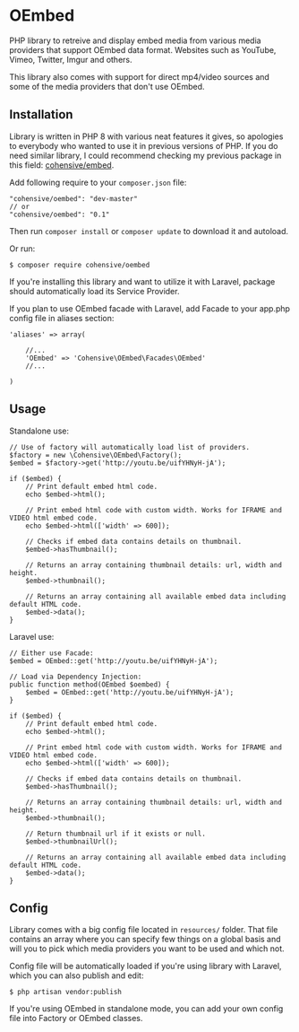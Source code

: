 # OEmbed

PHP library to retreive and display embed media from various media providers that support OEmbed data format. Websites such as YouTube, Vimeo, Twitter, Imgur and others.

This library also comes with support for direct mp4/video sources and some of the media providers that don't use OEmbed.

## Installation

Library is written in PHP 8 with various neat features it gives, so apologies to everybody who wanted to use it in previous versions of PHP. If you do need similar library, I could recommend checking my previous package in this field: [cohensive/embed](https://github.com/KaneCohen/embed).

Add following require to your `composer.json` file:

~~~
"cohensive/oembed": "dev-master"
// or
"cohensive/oembed": "0.1"
~~~

Then run `composer install` or `composer update` to download it and autoload.

Or run:

~~~
$ composer require cohensive/oembed
~~~

If you're installing this library and want to utilize it with Laravel, package should automatically load its Service Provider.

If you plan to use OEmbed facade with Laravel, add Facade to your app.php config file in aliases section:

~~~
'aliases' => array(

	//...
	'OEmbed' => 'Cohensive\OEmbed\Facades\OEmbed'
	//...

)
~~~

## Usage

Standalone use:
~~~
// Use of factory will automatically load list of providers.
$factory = new \Cohensive\OEmbed\Factory();
$embed = $factory->get('http://youtu.be/uifYHNyH-jA');

if ($embed) {
	// Print default embed html code.
	echo $embed->html();

	// Print embed html code with custom width. Works for IFRAME and VIDEO html embed code.
	echo $embed->html(['width' => 600]);

	// Checks if embed data contains details on thumbnail.
	$embed->hasThumbnail();

	// Returns an array containing thumbnail details: url, width and height.
	$embed->thumbnail();

	// Returns an array containing all available embed data including default HTML code.
	$embed->data();
}
~~~

Laravel use:
~~~
// Either use Facade:
$embed = OEmbed::get('http://youtu.be/uifYHNyH-jA');

// Load via Dependency Injection:
public function method(OEmbed $oembed) {
	$embed = OEmbed::get('http://youtu.be/uifYHNyH-jA');
}

if ($embed) {
	// Print default embed html code.
	echo $embed->html();

	// Print embed html code with custom width. Works for IFRAME and VIDEO html embed code.
	echo $embed->html(['width' => 600]);

	// Checks if embed data contains details on thumbnail.
	$embed->hasThumbnail();

	// Returns an array containing thumbnail details: url, width and height.
	$embed->thumbnail();

	// Return thumbnail url if it exists or null.
	$embed->thumbnailUrl();

	// Returns an array containing all available embed data including default HTML code.
	$embed->data();
}
~~~

## Config

Library comes with a big config file located in `resources/` folder. That file contains an array where you can specify few things on a global basis and will you to pick which media providers you want to be used and which not.

Config file will be automatically loaded if you're using library with Laravel, which you can also publish and edit:

~~~
$ php artisan vendor:publish
~~~

If you're using OEmbed in standalone mode, you can add your own config file into Factory or OEmbed classes.
